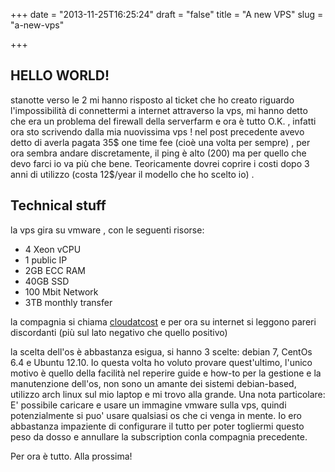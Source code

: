 +++
date = "2013-11-25T16:25:24"
draft = "false"
title = "A new VPS"
slug = "a-new-vps"

+++

## HELLO WORLD! 

stanotte verso le 2 mi hanno risposto al ticket che ho creato riguardo l'impossibilità di connettermi a internet attraverso la vps, mi hanno detto che era un problema del firewall della serverfarm e ora è tutto O.K. , infatti ora sto scrivendo dalla mia nuovissima vps ! 
nel post precedente avevo detto di averla pagata 35$ one time fee (cioè una volta per sempre) , per ora sembra andare discretamente, il ping è alto (200) ma per quello che devo farci io va più che bene. Teoricamente dovrei coprire i costi dopo 3 anni di utilizzo (costa 12$/year il modello che ho scelto io) .
## Technical stuff

la vps gira su vmware , con le seguenti risorse:

* 4 Xeon vCPU
* 1 public IP
* 2GB ECC RAM
* 40GB SSD
* 100 Mbit Network
* 3TB monthly transfer

la compagnia si chiama [cloudatcost](http://cloudatcost.com/) e per ora su internet si leggono pareri discordanti (più sul lato negativo che quello positivo) 

la scelta dell'os è abbastanza esigua, si hanno 3 scelte: debian 7, CentOs 6.4 e Ubuntu 12.10. Io questa volta ho voluto provare quest'ultimo, l'unico motivo è quello della facilità nel reperire guide e how-to per la gestione e la manutenzione dell'os, non sono un amante dei sistemi debian-based, utilizzo arch linux sul mio laptop e mi trovo alla grande. 
Una nota particolare: E' possibile caricare e usare un immagine vmware sulla vps, quindi potenzialmente si puo' usare qualsiasi os che ci venga in mente. Io ero abbastanza impaziente di configurare il tutto per poter togliermi questo peso da dosso e annullare la subscription conla compagnia precedente. 

Per ora è tutto. Alla prossima! 


